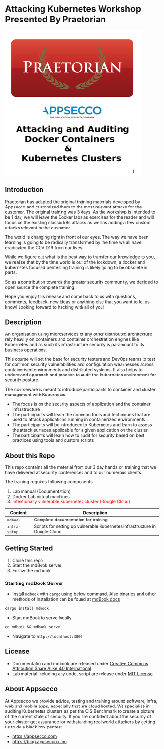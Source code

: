 # Attacking Kubernetes Workshop Presented By Praetorian

![Attacking and Auditing Docker Containers and Kubernetes Clusters](github-images/praetorian-cover.png)

## Introduction

Praetorian has adapted the original training materials developed by Appsecco
and customized them to the most relevant attacks for the customer. The original
training was 3 days. As the workshop is intended to be 1 day, we will leave
the Docker labs as exercises for the reader and will focus on the existing
classic k8s attacks as well as adding a few custom attacks relevant to the customer.

The world is changing right in front of our eyes. The way we have been learning is going to be radically transformed by the time we all have eradicated the COVID19 from our lives.

While we figure out what is the best way to transfer our knowledge to you, we realise that by the time world is out of the lockdown, a docker and kubernetes focused pentesting training is likely going to be obsolete in parts.

So as a contribution towards the greater security community, we decided to open source the complete training.

Hope you enjoy this release and come back to us with questions, comments, feedback, new ideas or anything else that you want to let us know! Looking forward to hacking with all of you!

## Description

An organisation using microservices or any other distributed architecture rely heavily on containers and container orchestration engines like Kubernetes and as such its infrastructure security is paramount to its business operations.

This course will set the base for security testers and DevOps teams to test for common security vulnerabilities and configuration weaknesses across containerised environments and distributed systems. It also helps to understand approach and process to audit the Kubernetes environment for security posture.

The courseware is meant to introduce participants to container and cluster management with Kubernetes.

* The focus is on the security aspects of application and the container infrastructure
* The participants will learn the common tools and techniques that are used to attack applications running in containerized environments
* The participants will be introduced to Kubernetes and learn to assess the attack surfaces applicable for a given application on the cluster
* The participants will learn how to audit for security based on best practices using tools and custom scripts

## About this Repo

This repo contains all the material from our 3 day hands on training that we have delivered at security conferences and to our numerous clients.

The training requires following components

1. Lab manual (Documentation)
2. Docker Lab virtual machines
3.  <span style="color:red">Intentionally vulnerable Kubernetes cluster (Google Cloud)</span>

| Content       | Description                                                                 |
| ------------- | --------------------------------------------------------------------------- |
| `mdbook`      | Complete documentation for training                                         |
| `infra-setup` | Scripts for setting up vulnerable Kubernetes infrastructure in Google Cloud |

## Getting Started

1. Clone this repo
2. Start the mdBook server
3. Follow the mdbook

### Starting mdBook Server

* Install `mdbook` with `cargo` using below command. Also binaries and other methods of installation can be found at [mdBook docs](https://github.com/rust-lang/mdBook)

```
cargo install mdbook
```

* Start mdBook to serve locally

```
cd mdbook && mdbook serve
```

* Navigate to `http://localhost:3000`

## License

* Documentation and mdbook are released under [Creative Commons Attribution Share Alike 4.0 International](CC-BY-SA-LICENSE.txt)
* Lab material including any code, script are release under [MIT License](MIT-LICENSE.txt)

## About Appsecco

At Appsecco we provide advice, testing and training around software, infra, web and mobile apps, especially that are cloud hosted. We specialise in auditing Kubernetes clusters as per the CIS Benchmark to create a picture of the current state of security. If you are confident about the security of your cluster get assurance for withstanding real world attackers by getting us to do a black box pentest.

* https://appsecco.com
* https://blog.appsecco.com


